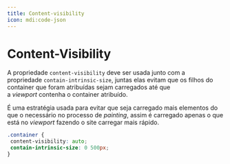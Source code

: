 ```yaml
---
title: Content-visibility
icon: mdi:code-json
---
```


# Content-Visibility

A propriedade `content-visibility` deve ser usada junto com a propriedade `contain-intrinsic-size`, juntas elas evitam que os filhos do container que foram atribuídas sejam carregados até que a _viewport_ contenha o container atribuído.

É uma estratégia usada para evitar que seja carregado mais elementos do que o necessário no processo de _painting_, assim é carregado apenas o que está no _viewport_ fazendo o site carregar mais rápido.

```css
.container {
 content-visibility: auto;
 contain-intrinsic-size: 0 500px;
}
```
